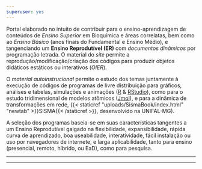 ```yaml
---
superuser: yes
---
```



<!-- Google tag (gtag.js)--> 
<script async src="https://www.googletagmanager.com/gtag/js?id=G-S1L73VGCG5"></script>
<script>
  window.dataLayer = window.dataLayer || [];
  function gtag(){dataLayer.push(arguments);}
  gtag('js', new Date());

  gtag('config', 'G-S1L73VGCG5');
</script>

Portal elaborado no intuito de contribuir para o ensino-aprendizagem de conteúdos de *Ensino Superior* em Bioquímica e áreas correlatas, bem como ao *Ensino Básico* (anos finais do Fundamental e Ensino Médio), e tangenciando um **Ensino Reprodutível (ER)** com *documentos dinâmicos* por programação letrada. O material do *site* permite a reprodução/modificação/criação dos códigos para produzir objetos didáticos estáticos ou interativos (*OIER*). 

O *material autoinstrucional* permite o estudo dos temas juntamente à execução de códigos de programas de livre distribuição para gráficos, análises e tabelas, simulações e animações ([R](https://cran.r-project.org/) & [RStudio](https://www.rstudio.com/)), como para o estudo tridimensional de modelos atômicos ([Jmol](http://jmol.sourceforge.net/)), e para a dinâmica de transformações em rede, {{< staticref "uploads/SismaBook/index.html" "newtab" >}}SISMA{{< /staticref >}}, desenvolvido na UNIFAL-MG).
  
  <!---  ![ texto](unifal3.jpg)--->
  
  A seleção dos programas baseia-se em suas características tangentes a um Ensino Reprodutível galgado na flexibilidade, expansibilidade,  rápida curva de aprendizado, boa useabilidade, interatividade, fácil instalação ou uso por navegadores de internete, e larga aplicabilidade, tanto para ensino (presencial, remoto, híbrido, ou EaD), como para pesquisa.
  
 <!--- Alternativamente, pode-se acessar um conteúdo sobre temas em *Bioquímica* extraído do livro [**Bioquímica básica, de gente, de bicho, e de planta**](https://bioquanti.netlify.app/uploads/textbook/index.html) (ISBN 978-65-00-90366-9), sobre diversos temas em *Bioquímica*.--->
  
  _____________________________________________________________________
  _____________________________________________________________________
  
  
 <!--- Atualmente, encontra-se em desenvolvimento um tutorial para a produção de [documentos dinâmicos](https://bioquanti.netlify.app/uploads/ERbook/index.html) utilizando-se o *RStudio* e o pacote *Quarto*, a partir dos conceitos de [programação letrada](https://academic.oup.com/comjnl/article/27/2/97/343244?login=true). *Documentos dinâmicos* produzidos dessa forma permitem a execução de códigos juntamente à produção do texto, e com produto final com qualidade de publicação, tanto para a pesquisa científica (**Pesquisa Reproduzível**), como para o ensino (**Ensino Reprodutível**), e nas mais diversas áreas e níveis.   --->
  